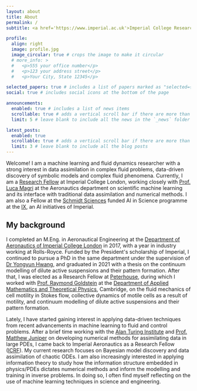 ```yaml
---
layout: about
title: About
permalink: /
subtitle: <a href='https://www.imperial.ac.uk'>Imperial College Research Fellow</a> | <a href='https://ix.imperial.ac.uk/our-people'>IX 'AI in Science' Fellow</a>

profile:
  align: right
  image: profile.jpg
  image_circular: true # crops the image to make it circular
  # more_info: >
  #   <p>555 your office number</p>
  #   <p>123 your address street</p>
  #   <p>Your City, State 12345</p>

selected_papers: true # includes a list of papers marked as "selected={true}"
social: true # includes social icons at the bottom of the page

announcements:
  enabled: true # includes a list of news items
  scrollable: true # adds a vertical scroll bar if there are more than 3 news items
  limit: 5 # leave blank to include all the news in the `_news` folder

latest_posts:
  enabled: true
  scrollable: true # adds a vertical scroll bar if there are more than 3 new posts items
  limit: 3 # leave blank to include all the blog posts
---
```


Welcome! I am a machine learning and fluid dynamics researcher with a strong interest in data assimilation in complex fluid problems, data-driven discovery of symbolic models and complex fluid phenomena. 
Currently, I am a [Research Fellow](https://www.imperial.ac.uk/research-and-innovation/research-office/funder-information/research-fellowships/icrf/) at Imperial College London, working closely with [Prof. Luca Magri](https://magrilab.ae.ic.ac.uk/) at the Aeronautics department on scientific machine learning and its interface with traditional data assimilation and numerical methods. I am also a Fellow at the [Schmidt Sciences](https://www.schmidtsciences.org) funded AI in Science programme at the [IX](https://ix.imperial.ac.uk), an AI initiatives of Imperial.

## My background
I completed an M.Eng. in Aeronautical Engineering at the [Department of Aeronautics of Imperial College London](https://www.imperial.ac.uk/aeronautics) in 2017, with a year in industry working at Rolls-Royce. Funded by the President's scholarship of Imperial, I continued to pursue a PhD in the same department under the supervision of [Dr Yongyun Hwang](https://www.itpfg-hwang.group), and graduated in 2021 with a thesis on the continuum modelling of dilute active suspensions and their pattern formation. After that, I was elected as a Research Fellow at [Peterhouse](https://www.pet.cam.ac.uk), during which I worked with [Prof. Raymond Goldstein](http://www.damtp.cam.ac.uk/user/gold/) at the [Department of Applied Mathematics and Theoretical Physics](https://www.damtp.cam.ac.uk), Cambridge, on the fluid mechanics of cell motility in Stokes flow, collective dynamics of motile cells as a result of motility, and continuum modelling of dilute active suspensions and their pattern formation.

Lately, I have started gaining interest in applying data-driven techniques from recent advancements in machine learning to fluid and control problems.
After a brief time working with the [Alan Turing Institute](https://www.turing.ac.uk/people/lloyd-fung) and [Prof. Matthew Juniper](https://mpj1001.user.srcf.net/MJ_biography.html) on developing numerical methods for assimilating data in large PDEs, I came back to Imperial Aeronautics as a Research Fellow ([ICRF](https://www.imperial.ac.uk/research-and-innovation/research-office/funder-information/research-fellowships/icrf/)). 
My current research focuses on Bayesian model discovery and data assimilation of chaotic ODEs. I am also increasingly interested in applying information theory to study how the information structure embedded in physics/PDEs dictates numerical methods and inform the modelling and training in inverse problems. In doing so, I often find myself reflecting on the use of machine learning techniques in science and engineering.
